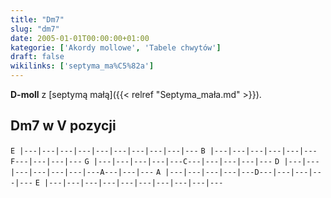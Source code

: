 ```yaml
---
title: "Dm7"
slug: "dm7"
date: 2005-01-01T00:00:00+01:00
kategorie: ['Akordy mollowe', 'Tabele chwytów']
draft: false
wikilinks: ['septyma_ma%C5%82a']
---
```

**D-moll** z [septymą małą]({{< relref "Septyma_mała.md" >}}).

## Dm7 w V pozycji

`E |---|---|---|---|---|---|---|---|---|---`
`B |---|---|---|---|---|---F---|---|---|---`
`G |---|---|---|---|---C---|---|---|---|---`
`D |---|---|---|---|---|---|---A---|---|---`
`A |---|---|---|---|---D---|---|---|---|---`
`E |---|---|---|---|---|---|---|---|---|---`


